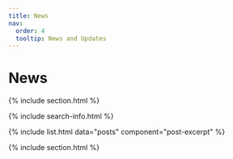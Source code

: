 ```yaml
---
title: News
nav:
  order: 4
  tooltip: News and Updates
---
```


# <i class="fas fa-feather-alt"></i>News

{% include section.html %}

{% include search-info.html %}

{% include list.html data="posts" component="post-excerpt" %}

{% include section.html %}
